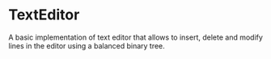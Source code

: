 TextEditor
==========

A basic implementation of text editor that allows to insert, delete and modify lines in the editor using a balanced binary tree.